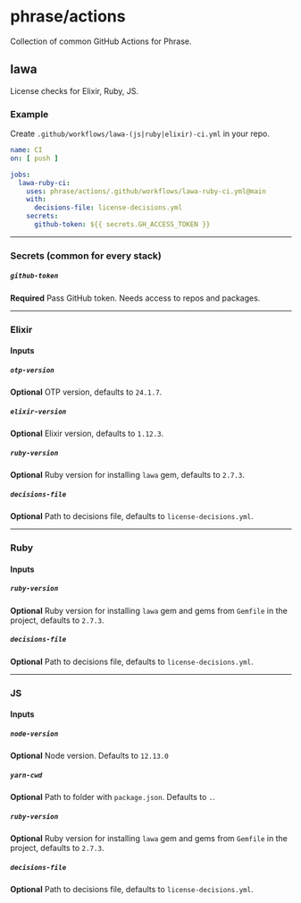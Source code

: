 # phrase/actions

Collection of common GitHub Actions for Phrase.

## lawa

License checks for Elixir, Ruby, JS.

### Example

Create `.github/workflows/lawa-(js|ruby|elixir)-ci.yml` in your repo.

```yml
name: CI
on: [ push ]

jobs:
  lawa-ruby-ci:
    uses: phrase/actions/.github/workflows/lawa-ruby-ci.yml@main
    with:
      decisions-file: license-decisions.yml
    secrets:
      github-token: ${{ secrets.GH_ACCESS_TOKEN }}
```
---

### Secrets (common for every stack)

##### `github-token`

**Required** Pass GitHub token. Needs access to repos and packages.

---

### Elixir

#### Inputs

##### `otp-version`

**Optional** OTP version, defaults to `24.1.7`.

##### `elixir-version`

**Optional** Elixir version, defaults to `1.12.3`.

##### `ruby-version`

**Optional** Ruby version for installing `lawa` gem, defaults to `2.7.3`.

##### `decisions-file`

**Optional** Path to decisions file, defaults to `license-decisions.yml`.

---

### Ruby

#### Inputs

##### `ruby-version`

**Optional** Ruby version for installing `lawa` gem and gems from `Gemfile` in the project, defaults to `2.7.3`.

##### `decisions-file`

**Optional** Path to decisions file, defaults to `license-decisions.yml`.

---

### JS

#### Inputs

##### `node-version`

**Optional** Node version. Defaults to `12.13.0`

##### `yarn-cwd`

**Optional** Path to folder with `package.json`. Defaults to `.`.

##### `ruby-version`

**Optional** Ruby version for installing `lawa` gem and gems from `Gemfile` in the project, defaults to `2.7.3`.

##### `decisions-file`

**Optional** Path to decisions file, defaults to `license-decisions.yml`.
